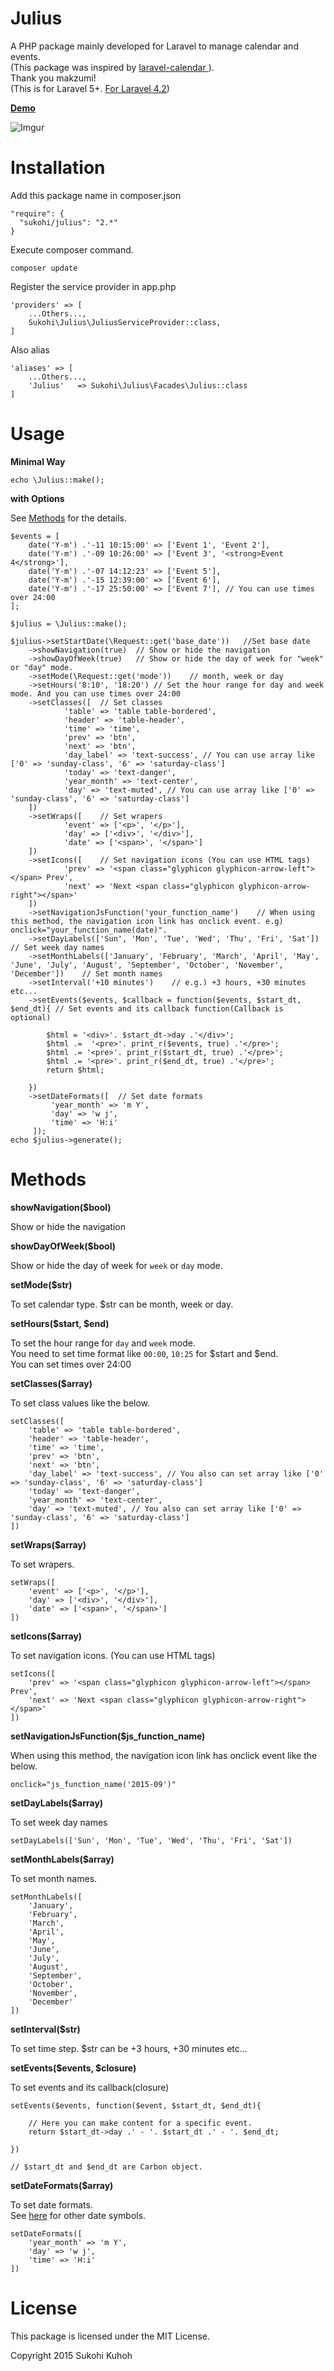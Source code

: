 Julius
====

A PHP package mainly developed for Laravel to manage calendar and events.  
(This package was inspired by [laravel-calendar
](https://github.com/makzumi/laravel-calendar)).  
Thank you makzumi!  
(This is for Laravel 5+. [For Laravel 4.2](https://github.com/SUKOHI/Julius/tree/1.0))

**[Demo](http://demo-laravel52.capilano-fw.com/julius?mode=month)**  

![Imgur](http://i.imgur.com/J8o5f2N.png)

Installation
====

Add this package name in composer.json

    "require": {
      "sukohi/julius": "2.*"
    }

Execute composer command.

    composer update

Register the service provider in app.php

    'providers' => [
        ...Others...,  
        Sukohi\Julius\JuliusServiceProvider::class,
    ]

Also alias

    'aliases' => [
        ...Others...,  
        'Julius'   => Sukohi\Julius\Facades\Julius::class
    ]

Usage
====

**Minimal Way**
    
	echo \Julius::make();
    
    
**with Options**

See [Methods](#methods) for the details.  
  

    $events = [
        date('Y-m') .'-11 10:15:00' => ['Event 1', 'Event 2'],
        date('Y-m') .'-09 10:26:00' => ['Event 3', '<strong>Event 4</strong>'],
        date('Y-m') .'-07 14:12:23' => ['Event 5'],
        date('Y-m') .'-15 12:39:00' => ['Event 6'],
        date('Y-m') .'-17 25:50:00' => ['Event 7'], // You can use times over 24:00
    ];
    
	$julius = \Julius::make();
	
	$julius->setStartDate(\Request::get('base_date'))	//Set base date
		->showNavigation(true)	// Show or hide the navigation
		->showDayOfWeek(true)	// Show or hide the day of week for "week" or "day" mode.
		->setMode(\Request::get('mode'))	// month, week or day
		->setHours('8:10', '18:20')	// Set the hour range for day and week mode. And you can use times over 24:00
		->setClasses([	// Set classes
				'table' => 'table table-bordered', 
				'header' => 'table-header', 
				'time' => 'time', 
				'prev' => 'btn', 
				'next' => 'btn', 
				'day_label' => 'text-success', // You can use array like ['0' => 'sunday-class', '6' => 'saturday-class']
				'today' => 'text-danger',
				'year_month' => 'text-center', 
				'day' => 'text-muted', // You can use array like ['0' => 'sunday-class', '6' => 'saturday-class']
		])
		->setWraps([	// Set wrapers
				'event' => ['<p>', '</p>'], 
				'day' => ['<div>', '</div>'], 
				'date' => ['<span>', '</span>']
		])
		->setIcons([	// Set navigation icons (You can use HTML tags)
				'prev' => '<span class="glyphicon glyphicon-arrow-left"></span> Prev', 
				'next' => 'Next <span class="glyphicon glyphicon-arrow-right"></span>'
		])
		->setNavigationJsFunction('your_function_name')    // When using this method, the navigation icon link has onclick event. e.g) onclick="your_function_name(date)".
		->setDayLabels(['Sun', 'Mon', 'Tue', 'Wed', 'Thu', 'Fri', 'Sat'])	// Set week day names
		->setMonthLabels(['January', 'February', 'March', 'April', 'May', 'June', 'July', 'August', 'September', 'October', 'November', 'December'])	// Set month names
		->setInterval('+10 minutes')	// e.g.) +3 hours, +30 minutes etc...
		->setEvents($events, $callback = function($events, $start_dt, $end_dt){	// Set events and its callback function(Callback is optional)
			
			$html = '<div>'. $start_dt->day .'</div>';
			$html .=  '<pre>'. print_r($events, true) .'</pre>';
			$html .= '<pre>'. print_r($start_dt, true) .'</pre>';
			$html .= '<pre>'. print_r($end_dt, true) .'</pre>';
			return $html;
			
		})
		->setDateFormats([  // Set date formats
             'year_month' => 'm Y',
             'day' => 'w j',
             'time' => 'H:i'
         ]);
    echo $julius->generate();

Methods<a name="methods"></a>
====

**showNavigation($bool)**

Show or hide the navigation

**showDayOfWeek($bool)**

Show or hide the day of week for `week` or `day` mode.

**setMode($str)**

To set calendar type. $str can be month, week or day.

**setHours($start, $end)**

To set the hour range for `day` and `week` mode.  
You need to set time format like `00:00`, `10:25` for $start and $end.  
You can set times over 24:00

**setClasses($array)**

To set class values like the below.

  
	setClasses([
		'table' => 'table table-bordered', 
		'header' => 'table-header', 
		'time' => 'time', 
		'prev' => 'btn', 
		'next' => 'btn', 
		'day_label' => 'text-success', // You also can set array like ['0' => 'sunday-class', '6' => 'saturday-class']
		'today' => 'text-danger',
		'year_month' => 'text-center', 
		'day' => 'text-muted', // You also can set array like ['0' => 'sunday-class', '6' => 'saturday-class']
	])

**setWraps($array)**
	
To set wrapers.


	setWraps([
		'event' => ['<p>', '</p>'], 
		'day' => ['<div>', '</div>'], 
		'date' => ['<span>', '</span>']
	])

**setIcons($array)**

To set navigation icons. (You can use HTML tags)


	setIcons([
		'prev' => '<span class="glyphicon glyphicon-arrow-left"></span> Prev', 
		'next' => 'Next <span class="glyphicon glyphicon-arrow-right"></span>'
	])

**setNavigationJsFunction($js_function_name)**

When using this method, the navigation icon link has onclick event like the below.


	onclick="js_function_name('2015-09')"

**setDayLabels($array)**

To set week day names


	setDayLabels(['Sun', 'Mon', 'Tue', 'Wed', 'Thu', 'Fri', 'Sat'])

**setMonthLabels($array)**

To set month names.


	setMonthLabels([
		'January', 
		'February', 
		'March', 
		'April', 
		'May', 
		'June', 
		'July', 
		'August', 
		'September', 
		'October', 
		'November', 
		'December'
	])

**setInterval($str)**

To set time step. $str can be +3 hours, +30 minutes etc...

**setEvents($events, $closure)**

To set events and its callback(closure)


	setEvents($events, function($event, $start_dt, $end_dt){  
	
		// Here you can make content for a specific event.
		return $start_dt->day .' - '. $start_dt .' - '. $end_dt;
		
	})
	
	// $start_dt and $end_dt are Carbon object.

**setDateFormats($array)**
   
To set date formats.  
See [here](http://php.net/manual/en/function.date.php) for other date symbols.


	setDateFormats([
		'year_month' => 'm Y',
		'day' => 'w j',
		'time' => 'H:i'
	])

License
====
This package is licensed under the MIT License.

Copyright 2015 Sukohi Kuhoh